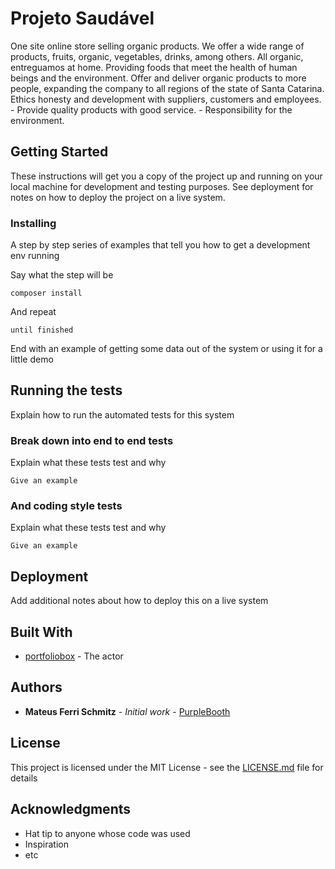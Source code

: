 # Projeto Saudável

One site online store selling organic products. We offer a wide range of products, fruits, organic, vegetables, drinks, among others. All organic, entreguamos at home. Providing foods that meet the health of human beings and the environment. Offer and deliver organic products to more people, expanding the company to all regions of the state of Santa Catarina. Ethics honesty and development with suppliers, customers and employees. - Provide quality products with good service. - Responsibility for the environment.

## Getting Started

These instructions will get you a copy of the project up and running on your local machine for development and testing purposes. See deployment for notes on how to deploy the project on a live system.

### Installing

A step by step series of examples that tell you how to get a development env running

Say what the step will be

```
composer install
```

And repeat

```
until finished
```

End with an example of getting some data out of the system or using it for a little demo

## Running the tests

Explain how to run the automated tests for this system

### Break down into end to end tests

Explain what these tests test and why

```
Give an example
```

### And coding style tests

Explain what these tests test and why

```
Give an example
```

## Deployment

Add additional notes about how to deploy this on a live system

## Built With

* [portfoliobox](https://mateusfs.portfoliobox.net/works) - The actor

## Authors

* **Mateus Ferri Schmitz** - *Initial work* - [PurpleBooth](https://github.com/mateusfs)

## License

This project is licensed under the MIT License - see the [LICENSE.md](LICENSE.md) file for details

## Acknowledgments

* Hat tip to anyone whose code was used
* Inspiration
* etc
